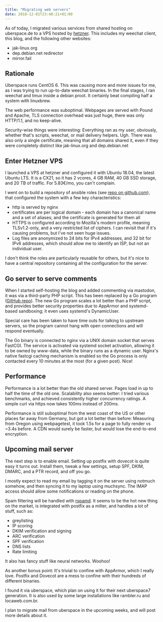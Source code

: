 ```yaml
---
title: "Migrating web servers"
date: 2018-12-01T23:40:21+01:00
---
```


As of today, I migrated various services from shared hosting on
uberspace.de to a VPS hosted by [hetzner](https://www.hetzner.de).
This includes my weechat client, this blog, and the following other
websites:

- jak-linux.org
- dep.debian.net redirector
- mirror.fail

## Rationale
Uberspace runs CentOS 6. This was causing more and more issues for me,
as I was trying to run up-to-date weechat binaries. In the final stages,
I ran weechat and tmux inside a debian proot. It certainly beat compiling
half a system with linuxbrew.

The web performance was suboptimal. Webpages are served with Pound and Apache,
TLS connection overhead was just huge, there was only HTTP/1.1, and no
keep-alive.

Security-wise things were interesting: Everything ran as my user, obviously,
whether that's scripts, weechat, or mail delivery helpers. Ugh. There was
also only a single certificate, meaning that all domains shared it, even
if they were completely distinct like jak-linux.org and dep.debian.net

## Enter Hetzner VPS
I launched a VPS at hetzner and configured it with Ubuntu 18.04, the
latest Ubuntu LTS.  It is a CX21, so it has 2 vcores, 4 GB RAM, 40 GB
SSD storage, and 20 TB of traffic. For 5.83€/mo, you can't complain.

I went on to build a repository of ansible roles (see [repo on github.com](https://github.com/julian-klode/ansible.jak-linux.org)),
that configured the system with a few key characteristics:

- http is served by nginx
- certificates are per logical domain - each domain has a canonical name
  and a set of aliases; and the certificate is generated for them all
- HTTPS is configured according to Mozilla's modern profile, meaning
  TLSv1.2-only, and a very restricted list of ciphers. I can revisit that
  if it's causing problems, but I've not seen huge issues.
- Log files are anonymized to 24 bits for IPv4 addresses, and 32 bit for
  IPv6 addresses, which should allow me to identify an ISP, but not an
  individual user.

I don't think the roles are particularly reusable for others, but it's
nice to have a central repository containing all the configuration for
the server.

## Go server to serve comments

When I started self-hosting the blog and added commenting via mastodon,
it was via a third-party PHP script. This has been replaced by a Go
program ([GitHub repo](https://github.com/julian-klode/mastodon-comments)).
The new Go program scales a lot better than a PHP script, and provides
better security properties due to AppArmor and systemd-based sandboxing;
it even uses systemd's DynamicUser.

Special care has been taken to have time outs for talking to upstream
servers, so the program cannot hang with open connections and will
respond eventually.

The Go binary is connected to nginx via a UNIX domain socket that
serves FastCGI. The service is activated via systemd socket activation,
allowing it to be owned by www-data, while the binary runs as a dynamic
user. Nginx's native fastcgi caching mechanism is enabled so
the Go process is only contacted every 10 minutes at the most (for a given
post). Nice!


## Performance
Performance is a lot better than the old shared server. Pages load
in up to half the time of the old one. Scalability also seems better:
I tried various benchmarks, and achieved consistently higher concurrency
ratings. A simple curl via https now takes 100ms instead of 200ms.

Performance is still suboptimal from the west coast of the US or other
places far away from Germany, but got a lot better than before:
Measuring from Oregon using webpagetest, it took 1.5s  for a page to
fully render vs ~3.4s before. A CDN would surely be faster, but would
lose the end-to-end encryption.

## Upcoming mail server
The next step is to enable email. Setting up postfix with dovecot
is quite easy it turns out. Install them, tweak a few settings, setup
SPF, DKIM, DMARC, and a PTR record, and off you go.

I mostly expect to read my email by tagging it on the server using
notmuch somehow, and then syncing it to my laptop using muchsync. The
IMAP access should allow some notifications or reading on the phone.

Spam filtering will be handled with [rspamd](https://rspamd.com). It
seems to be the hot new thing on the market, is integrated with postfix
as a milter, and handles a lot of stuff, such as:

- greylisting
- IP scoring
- DKIM verification and signing
- ARC verification
- SPF verification
- DNS lists
- Rate limiting

It also has fancy stuff like neural networks. Woohoo!

As another bonus point: It's trivial to confine with AppArmor, which
I really love. Postfix and Dovecot are a mess to confine with their
hundreds of different binaries.

I found it via uberspace, which plan on using it for their next
uberspace7 generation. It is also used by some large installations
like rambler.ru and locaweb.com.br.


I plan to migrate mail from uberspace in the upcoming weeks, and will
post more details about it.
